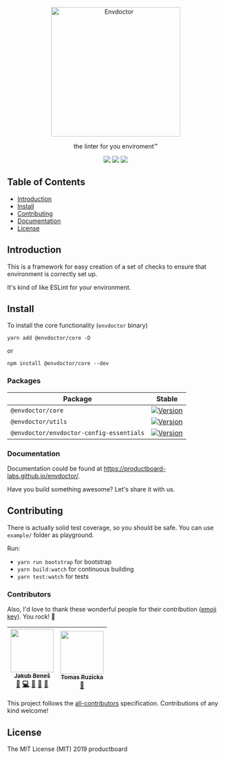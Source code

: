 <div align="center">
 <img src="https://user-images.githubusercontent.com/8135252/48912582-4ff7ed80-ee76-11e8-8eb4-68ed699ea0c4.png" alt="Envdoctor" title="Envdoctor" width="300">
 <p>the linter for you enviroment™</p>

<p align="center">
  <a href="https://codecov.io/gh/jukben/envdoctor"><img src="https://codecov.io/gh/jukben/envdoctor/branch/master/graph/badge.svg"></a>
  <a href="https://circleci.com/gh/jukben/envdoctor"><img src="https://circleci.com/gh/jukben/envdoctor.svg?style=svg"></a>
  <img src="https://img.shields.io/badge/all_contributors-2-orange.svg?style=flat-square">
</p>
 
</div>

## Table of Contents

- [Introduction](#introduction)
- [Install](#install)
- [Contributing](#contributing)
- [Documentation](#documentation)
- [License](#license)

## Introduction

This is a framework for easy creation of a set of checks to ensure that environment is correctly set up.

It's kind of like ESLint for your environment.

## Install

To install the core functionality (`envdoctor` binary)

`yarn add @envdoctor/core -D`

or

`npm install @envdoctor/core --dev`

### Packages

| Package                                  | Stable                                                                                 |
| ---------------------------------------- | -------------------------------------------------------------------------------------- |
| `@envdoctor/core`                        | [![Version][envdoctor-core-version]][envdoctor-core-package]                           |
| `@envdoctor/utils`                       | [![Version][envdoctor-utils-version]][envdoctor-utils-package]                         |
| `@envdoctor/envdoctor-config-essentials` | [![Version][envdoctor-config-essentials-version]][envdoctor-config-essentials-package] |

### Documentation

Documentation could be found at https://productboard-labs.github.io/envdoctor/.

Have you build something awesome? Let's share it with us.

## Contributing

There is actually solid test coverage, so you should be safe. You can use `example/` folder as playground.

Run:

- `yarn run bootstrap` for bootstrap
- `yarn build:watch` for continuous building
- `yarn test:watch` for tests

### Contributors

Also, I'd love to thank these wonderful people for their contribution ([emoji key](https://github.com/kentcdodds/all-contributors#emoji-key)). You rock! 💪

<!-- ALL-CONTRIBUTORS-LIST:START - Do not remove or modify this section -->
<!-- prettier-ignore -->
| [<img src="https://avatars3.githubusercontent.com/u/8135252?v=4" width="100px;"/><br /><sub><b>Jakub Beneš</b></sub>](https://jukben.cz)<br />[🐛](https://github.com/jukben/envdoctor/issues?q=author%3Ajukben "Bug reports") [💻](https://github.com/jukben/envdoctor/commits?author=jukben "Code") [🎨](#design-jukben "Design") [📖](https://github.com/jukben/envdoctor/commits?author=jukben "Documentation") [🤔](#ideas-jukben "Ideas, Planning, & Feedback") | [<img src="https://avatars0.githubusercontent.com/u/140393?v=4" width="100px;"/><br /><sub><b>Tomas Ruzicka</b></sub>](http://linkedin.com/in/tomruzicka)<br />[📖](https://github.com/jukben/envdoctor/commits?author=LeZuse "Documentation") |
| :---: | :---: |

<!-- ALL-CONTRIBUTORS-LIST:END -->

This project follows the [all-contributors](https://github.com/kentcdodds/all-contributors) specification. Contributions of any kind welcome!

## License

The MIT License (MIT) 2019 productboard

<!-- urls -->

[envdoctor-core-version]: https://img.shields.io/npm/v/@envdoctor/core.svg?style=flat-square
[envdoctor-core-package]: https://www.npmjs.com/package/@envdoctor/core
[envdoctor-utils-version]: https://img.shields.io/npm/v/@envdoctor/utils.svg?style=flat-square
[envdoctor-utils-package]: https://www.npmjs.com/package/@envdoctor/utils
[envdoctor-config-essentials-version]: https://img.shields.io/npm/v/@envdoctor/envdoctor-config-essentials.svg?style=flat-square
[envdoctor-config-essentials-package]: https://www.npmjs.com/package/@envdoctor/envdoctor-config-essentials

